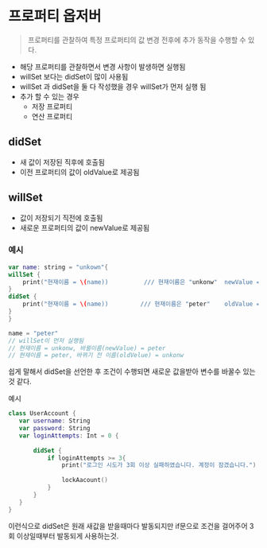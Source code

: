 # 프로퍼티 옵저버
> 프로퍼티를 관찰하여 특정 프로퍼티의 값 변경 전후에 추가 동작을 수행할 수 있다.

 * 해당 프로퍼티를 관찰하면서 변경 사항이 발생하면 실행됨
 * willSet 보다는 didSet이 많이 사용됨
 * willSet 과 didSet을 둘 다 작성했을 경우 willSet가 먼저 실행 됨
 * 추가 할 수 있는 경우
   - 저장 프로퍼티
   - 연산 프로퍼티

## didSet

* 새 값이 저장된 직후에 호출됨
* 이전 프로퍼티의 값이 oldValue로 제공됨

## willSet

* 값이 저장되기 직전에 호출됨
* 새로운 프로퍼티의 값이 newValue로 제공됨

### 예시
```SWIFT
var name: string = "unkown"{
willSet {
    print("현재이름 = \(name))          /// 현재이름은 "unkonw"  newValue = "peter"
}
didSet {
    print("현재이름 = \(name))         /// 현재이름은 "peter"    oldValue = "unkonw"
}
}

name = "peter"
// willSet이 먼저 실행됨
// 현재이름 = unkonw, 바뀔이름(newValue) = peter
// 현재이름 = peter, 바뀌기 전 이름(oldVelue) = unkonw
```

쉽게 말해서 didSet을 선언한 후 조건이 수행되면 새로운 값을받아 변수를 바꿀수 있는것 같다. 

예시
 
 ```SWIFT
 class UserAccount {
    var username: String
    var password: String
    var loginAttempts: Int = 0 {
        
        didSet {
            if loginAttempts >= 3{
                print("로그인 시도가 3회 이상 실패하였습니다. 계정이 잠겼습니다.")
                
                lockAacount()
            }
        }
    }
 }
 ```

 이런식으로 didSet은 원래 새값을 받을때마다 발동되지만 if문으로 조건을 걸어주어 3회 이상일때부터 발동되게 사용하는것. 
